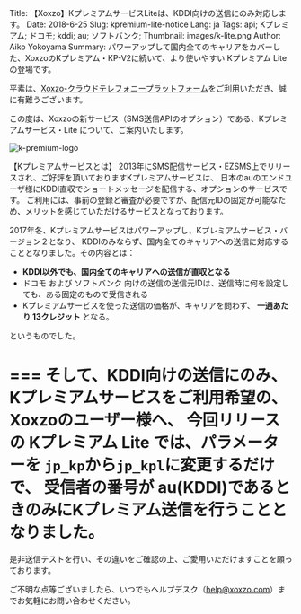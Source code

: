 Title: 【Xoxzo】KプレミアムサービスLiteは、KDDI向けの送信にのみ対応します。
Date: 2018-6-25
Slug: kpremium-lite-notice
Lang: ja
Tags: api; Kプレミアム; ドコモ; kddi; au; ソフトバンク; 
Thumbnail: images/k-lite.png
Author: Aiko Yokoyama
Summary: パワーアップして国内全てのキャリアをカバーした、XoxzoのKプレミアム・KP-V2に続いて、より使いやすい Kプレミアム Liteの登場です。

平素は、[Xoxzo-クラウドテレフォニープラットフォーム](https://www.xoxzo.com/ja/)をご利用いただき、誠に有難うございます。

この度は、Xoxzoの新サービス（SMS送信APIのオプション）である、Kプレミアムサービス・Lite について、ご案内いたします。

![k-premium-logo](/images/k-lite.png)

【Kプレミアムサービスとは】
2013年にSMS配信サービス・EZSMS上でリリースされ、ご好評を頂いておりますKプレミアムサービスは、
日本のauのエンドユーザ様にKDDI直収でショートメッセージを配信する、オプションのサービスです。
ご利用には、事前の登録と審査が必要ですが、配信元IDの固定が可能なため、メリットを感じていただけるサービスとなっております。

2017年冬、Kプレミアムサービスはパワーアップし、Kプレミアムサービス・バージョン２となり、
KDDIのみならず、国内全てのキャリアへの送信に対応することとなりました。その内容とは：

- **KDDI以外でも、国内全てのキャリアへの送信が直収となる**
- ドコモ および ソフトバンク 向けの送信の送信元IDは、送信時に何を設定しても、ある固定のもので受信される
- Kプレミアムサービスを使った送信の価格が、キャリアを問わず、 **一通あたり 13クレジット** となる。

というものでした。

===
そして、KDDI向けの送信にのみ、Kプレミアムサービスをご利用希望の、Xoxzoのユーザー様へ、
**今回リリースの Kプレミアム Lite** では、パラメーターを ```jp_kp```から```jp_kpl```に変更するだけで、
受信者の番号が au(KDDI)であるときのみにKプレミアム送信を行うこととなりました。
===
是非送信テストを行い、その違いをご確認の上、ご愛用いただけますことを願っております。

ご不明な点等ございましたら、いつでもヘルプデスク（help@xoxzo.com）までお気軽にお問い合わせください。
